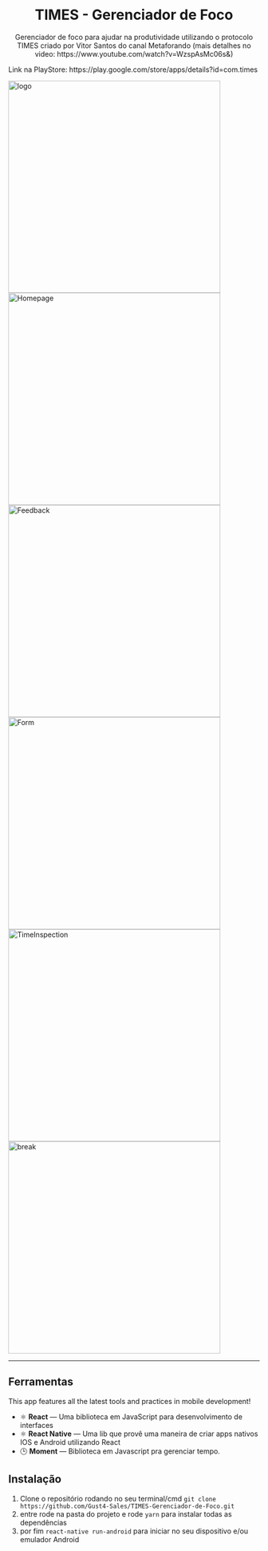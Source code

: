 <h1 align="center">
<br>
TIMES - Gerenciador de Foco
</h1>

<p align="center">Gerenciador de foco para ajudar na produtividade utilizando o protocolo TIMES criado por Vitor Santos do canal Metaforando (mais detalhes no video: https://www.youtube.com/watch?v=WzspAsMc06s&)</p>
<p>Link na PlayStore: https://play.google.com/store/apps/details?id=com.times</p>

<div>
  <img src="https://lh3.googleusercontent.com/6aCkMNkI0v5uhb_he7lAs489QTOoc0DmmJMFFVUQN-cwdpsPwCTdO-WZRzAh40IpfUyX=w1920-h937-rw" alt="logo" height="425">
  <img src="https://lh3.googleusercontent.com/oWPwexI51IOko3Hr6PXVgD4q2V3aapEul5CIjebM4A6LNVmTwci8ME_nNxT_XWZlhac=w1920-h937-rw" alt="Homepage" height="425">
  <img src="https://lh3.googleusercontent.com/LFp_DARviBkjxw-o6vibG56obPo6eZziOkDSKbiTDYaTY-C8o1iZnQKHDo3YAfX8eA=w1920-h711-rw" alt="Feedback" height="425">
  <img src="https://lh3.googleusercontent.com/gGnxm_9VKQ8TLdi8kEYiZd13u2p_kEv2rcaR_bEv1IdRu0ELkpcdum0WQ_zerNMvAZ0=w1920-h711-rw" alt="Form" height="425" >
  <img src="https://lh3.googleusercontent.com/CIR63tXfy48Y5xeuaMx70kD4vfJAXRa5k4ZJ44A5YLgPj05sPdhvrD2sQVu_p-iArkQ=w1920-h937-rw" alt="TimeInspection" height="425" >
  <img src="https://lh3.googleusercontent.com/joL3HFnrcz76JzgEEiQbRI_x6eUVTgJ-XdlQw-aPtNTYPCanIGQ3NjEY5Oju4g9r1PNG=w1920-h711-rw" alt="break" height="425" >
</div>

<hr />

## Ferramentas
[//]: # (Add the features of your project here:)
This app features all the latest tools and practices in mobile development!

- ⚛️ **React** — Uma biblioteca em JavaScript para desenvolvimento de interfaces
- ⚛️ **React Native** — Uma lib que provê uma maneira de criar apps nativos IOS e Android utilizando React
- 🕒 **Moment** — Biblioteca em Javascript pra gerenciar tempo.

## Instalação
1. Clone o repositório rodando no seu terminal/cmd ````git clone https://github.com/Gust4-Sales/TIMES-Gerenciador-de-Foco.git ```` 
2. entre rode na pasta do projeto e rode ```yarn``` para instalar todas as dependências
3. por fim ```react-native run-android``` para iniciar no seu dispositivo e/ou emulador Android

